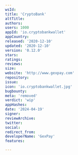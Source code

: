 ```yaml
---
wsId: 
title: 'CryptoBank'
altTitle: 
authors: 
users: 1000
appId: 'io.cryptobankwallet'
appCountry: 
released: '2020-12-10'
updated: '2020-12-10'
version: '0.12.0'
stars: 
ratings: 
reviews: 
size: 
website: 'http://www.gexpay.com'
repository: 
issue: 
icon: 'io.cryptobankwallet.jpg'
bugbounty: 
meta: 'removed'
verdict: 'wip'
appHashes: 
date: '2024-04-19'
signer: 
reviewArchive: 
twitter: 
social: 
redirect_from: 
developerName: 'GexPay'
features: 

---
```



